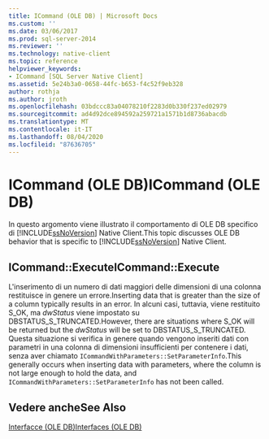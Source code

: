 ```yaml
---
title: ICommand (OLE DB) | Microsoft Docs
ms.custom: ''
ms.date: 03/06/2017
ms.prod: sql-server-2014
ms.reviewer: ''
ms.technology: native-client
ms.topic: reference
helpviewer_keywords:
- ICommand [SQL Server Native Client]
ms.assetid: 5e24b3a0-0658-44fc-b653-f4c52f9eb328
author: rothja
ms.author: jroth
ms.openlocfilehash: 03bdccc83a04078210f2283d0b330f237ed02979
ms.sourcegitcommit: ad4d92dce894592a259721a1571b1d8736abacdb
ms.translationtype: MT
ms.contentlocale: it-IT
ms.lasthandoff: 08/04/2020
ms.locfileid: "87636705"
---
```

# <a name="icommand-ole-db"></a><span data-ttu-id="6cb53-102">ICommand (OLE DB)</span><span class="sxs-lookup"><span data-stu-id="6cb53-102">ICommand (OLE DB)</span></span>
  <span data-ttu-id="6cb53-103">In questo argomento viene illustrato il comportamento di OLE DB specifico di [!INCLUDE[ssNoVersion](../../includes/ssnoversion-md.md)] Native Client.</span><span class="sxs-lookup"><span data-stu-id="6cb53-103">This topic discusses OLE DB behavior that is specific to [!INCLUDE[ssNoVersion](../../includes/ssnoversion-md.md)] Native Client.</span></span>  
  
## <a name="icommandexecute"></a><span data-ttu-id="6cb53-104">ICommand::Execute</span><span class="sxs-lookup"><span data-stu-id="6cb53-104">ICommand::Execute</span></span>  
 <span data-ttu-id="6cb53-105">L'inserimento di un numero di dati maggiori delle dimensioni di una colonna restituisce in genere un errore.</span><span class="sxs-lookup"><span data-stu-id="6cb53-105">Inserting data that is greater than the size of a column typically results in an error.</span></span> <span data-ttu-id="6cb53-106">In alcuni casi, tuttavia, viene restituito S_OK, ma *dwStatus* viene impostato su DBSTATUS_S_TRUNCATED.</span><span class="sxs-lookup"><span data-stu-id="6cb53-106">However, there are situations where S_OK will be returned but the *dwStatus* will be set to DBSTATUS_S_TRUNCATED.</span></span> <span data-ttu-id="6cb53-107">Questa situazione si verifica in genere quando vengono inseriti dati con parametri in una colonna di dimensioni insufficienti per contenere i dati, senza aver chiamato `ICommandWithParameters::SetParameterInfo`.</span><span class="sxs-lookup"><span data-stu-id="6cb53-107">This generally occurs when inserting data with parameters, where the column is not large enough to hold the data, and `ICommandWithParameters::SetParameterInfo` has not been called.</span></span>  
  
## <a name="see-also"></a><span data-ttu-id="6cb53-108">Vedere anche</span><span class="sxs-lookup"><span data-stu-id="6cb53-108">See Also</span></span>  
 [<span data-ttu-id="6cb53-109">Interfacce &#40;OLE DB&#41;</span><span class="sxs-lookup"><span data-stu-id="6cb53-109">Interfaces &#40;OLE DB&#41;</span></span>](../../database-engine/dev-guide/interfaces-ole-db.md)  
  
  
